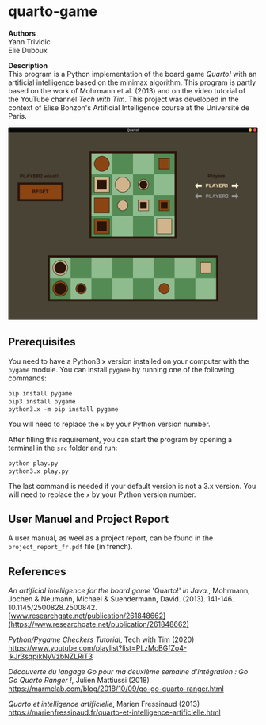 # quarto-game

**Authors**   
Yann Trividic   
Elie Duboux  

**Description**  
This program is a Python implementation of the board game *Quarto!* with an artificial intelligence based on the minimax algorithm. This program is partly based on the work of Mohrmann et al. (2013) and on the video tutorial of the YouTube channel *Tech with Tim*. This project was developed in the context of Elise Bonzon's Artificial Intelligence course at the Université de Paris. 

![Main window of the game](https://raw.githubusercontent.com/yanntrividic/quarto-game/main/mainwindow.png)


## Prerequisites

You need to have a Python3.x version installed on your computer with the `pygame` module. You can install `pygame` by running one of the following commands:

    pip install pygame  
    pip3 install pygame  
    python3.x -m pip install pygame  

You will need to replace the `x` by your Python version number.

After filling this requirement, you can start the program by opening a terminal in the `src` folder and run:

    python play.py  
    python3.x play.py  

The last command is needed if your default version is not a 3.x version. 
You will need to replace the `x` by your Python version number.


## User Manuel and Project Report

A user manual, as weel as a project report, can be found in the `project_report_fr.pdf` file (in french).

## References

*An artificial intelligence for the board game* 'Quarto!' *in Java.*, Mohrmann, Jochen & Neumann, Michael & Suendermann, David. (2013). 141-146. 10.1145/2500828.2500842.\
[www.researchgate.net/publication/261848662](https://www.researchgate.net/publication/261848662)

*Python/Pygame Checkers Tutorial*, Tech with Tim (2020)\
<https://www.youtube.com/playlist?list=PLzMcBGfZo4-lkJr3sqpikNyVzbNZLRiT3>

*Découverte du langage Go pour ma deuxième semaine d'intégration : Go Go Quarto Ranger !*, Julien Mattiussi (2018)\
<https://marmelab.com/blog/2018/10/09/go-go-quarto-ranger.html>

*Quarto et intelligence artificielle*, Marien Fressinaud (2013)\
<https://marienfressinaud.fr/quarto-et-intelligence-artificielle.html>
